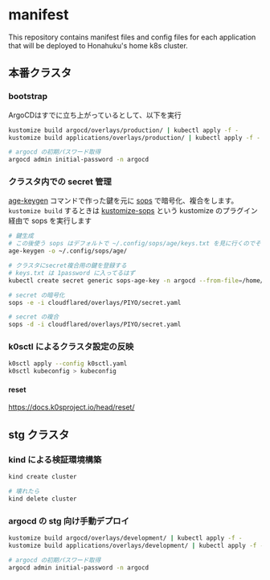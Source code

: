 # manifest
This repository contains manifest files and config files for each application that will be deployed to Honahuku's home k8s cluster.

## 本番クラスタ
### bootstrap
ArgoCDはすでに立ち上がっているとして、以下を実行  
```bash
kustomize build argocd/overlays/production/ | kubectl apply -f -
kustomize build applications/overlays/production/ | kubectl apply -f -

# argocd の初期パスワード取得
argocd admin initial-password -n argocd
```
### クラスタ内での secret 管理
[age-keygen](https://github.com/FiloSottile/age) コマンドで作った鍵を元に [sops](https://github.com/viaduct-ai/kustomize-sops) で暗号化、複合をします。  
 `kustomize build` するときは [kustomize-sops](https://github.com/viaduct-ai/kustomize-sops) という kustomize のプラグイン経由で sops を実行します

```bash
# 鍵生成
# この後使う sops はデフォルトで ~/.config/sops/age/keys.txt を見に行くのでそこに生成しておく
age-keygen -o ~/.config/sops/age/

# クラスタにsecret複合用の鍵を登録する
# keys.txt は 1password に入ってるはず
kubectl create secret generic sops-age-key -n argocd --from-file=/home/HOGE_USERNAME/.config/sops/age/keys.txt

# secret の暗号化
sops -e -i cloudflared/overlays/PIYO/secret.yaml

# secret の複合
sops -d -i cloudflared/overlays/PIYO/secret.yaml
```


### k0sctl によるクラスタ設定の反映
```bash
k0sctl apply --config k0sctl.yaml
k0sctl kubeconfig > kubeconfig
```

#### reset
https://docs.k0sproject.io/head/reset/

## stg クラスタ

### kind による検証環境構築
```bash
kind create cluster

# 壊れたら
kind delete cluster
```

### argocd の stg 向け手動デプロイ
```bash
kustomize build argocd/overlays/development/ | kubectl apply -f -
kustomize build applications/overlays/development/ | kubectl apply -f -

# argocd の初期パスワード取得
argocd admin initial-password -n argocd
```
